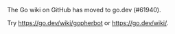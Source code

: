The Go wiki on GitHub has moved to go.dev (#61940).

Try <https://go.dev/wiki/gopherbot> or <https://go.dev/wiki/>.

